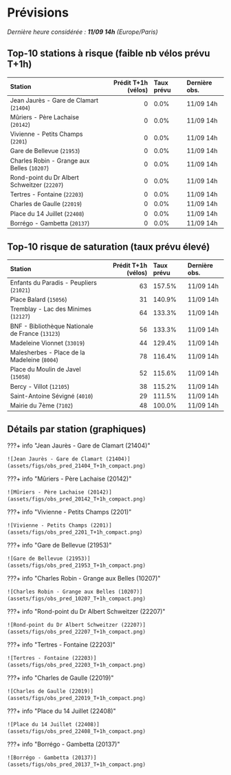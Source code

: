 # Prévisions

*Dernière heure considérée : **11/09 14h** (Europe/Paris)*

## Top-10 stations à risque (faible nb vélos prévu T+1h)

| Station                                      |   Prédit T+1h (vélos) | Taux prévu   | Dernière obs.   |
|:---------------------------------------------|----------------------:|:-------------|:----------------|
| Jean Jaurès - Gare de Clamart (`21404`)      |                     0 | 0.0%         | 11/09 14h       |
| Mûriers - Père Lachaise (`20142`)            |                     0 | 0.0%         | 11/09 14h       |
| Vivienne - Petits Champs (`2201`)            |                     0 | 0.0%         | 11/09 14h       |
| Gare de Bellevue (`21953`)                   |                     0 | 0.0%         | 11/09 14h       |
| Charles Robin - Grange aux Belles (`10207`)  |                     0 | 0.0%         | 11/09 14h       |
| Rond-point du Dr Albert Schweitzer (`22207`) |                     0 | 0.0%         | 11/09 14h       |
| Tertres - Fontaine (`22203`)                 |                     0 | 0.0%         | 11/09 14h       |
| Charles de Gaulle (`22019`)                  |                     0 | 0.0%         | 11/09 14h       |
| Place du 14 Juillet (`22408`)                |                     0 | 0.0%         | 11/09 14h       |
| Borrégo - Gambetta (`20137`)                 |                     0 | 0.0%         | 11/09 14h       |

## Top-10 risque de saturation (taux prévu élevé)

| Station                                          |   Prédit T+1h (vélos) | Taux prévu   | Dernière obs.   |
|:-------------------------------------------------|----------------------:|:-------------|:----------------|
| Enfants du Paradis - Peupliers (`21021`)         |                    63 | 157.5%       | 11/09 14h       |
| Place Balard (`15056`)                           |                    31 | 140.9%       | 11/09 14h       |
| Tremblay - Lac des Minimes (`12127`)             |                    64 | 133.3%       | 11/09 14h       |
| BNF - Bibliothèque Nationale de France (`13123`) |                    56 | 133.3%       | 11/09 14h       |
| Madeleine Vionnet (`33019`)                      |                    44 | 129.4%       | 11/09 14h       |
| Malesherbes - Place de la Madeleine (`8004`)     |                    78 | 116.4%       | 11/09 14h       |
| Place du Moulin de Javel (`15058`)               |                    52 | 115.6%       | 11/09 14h       |
| Bercy - Villot (`12105`)                         |                    38 | 115.2%       | 11/09 14h       |
| Saint-Antoine Sévigné (`4010`)                   |                    29 | 111.5%       | 11/09 14h       |
| Mairie du 7ème (`7102`)                          |                    48 | 100.0%       | 11/09 14h       |

## Détails par station (graphiques)

???+ info "Jean Jaurès - Gare de Clamart (21404)"

    ![Jean Jaurès - Gare de Clamart (21404)](assets/figs/obs_pred_21404_T+1h_compact.png)

???+ info "Mûriers - Père Lachaise (20142)"

    ![Mûriers - Père Lachaise (20142)](assets/figs/obs_pred_20142_T+1h_compact.png)

???+ info "Vivienne - Petits Champs (2201)"

    ![Vivienne - Petits Champs (2201)](assets/figs/obs_pred_2201_T+1h_compact.png)

???+ info "Gare de Bellevue (21953)"

    ![Gare de Bellevue (21953)](assets/figs/obs_pred_21953_T+1h_compact.png)

???+ info "Charles Robin - Grange aux Belles (10207)"

    ![Charles Robin - Grange aux Belles (10207)](assets/figs/obs_pred_10207_T+1h_compact.png)

???+ info "Rond-point du Dr Albert Schweitzer (22207)"

    ![Rond-point du Dr Albert Schweitzer (22207)](assets/figs/obs_pred_22207_T+1h_compact.png)

???+ info "Tertres - Fontaine (22203)"

    ![Tertres - Fontaine (22203)](assets/figs/obs_pred_22203_T+1h_compact.png)

???+ info "Charles de Gaulle (22019)"

    ![Charles de Gaulle (22019)](assets/figs/obs_pred_22019_T+1h_compact.png)

???+ info "Place du 14 Juillet (22408)"

    ![Place du 14 Juillet (22408)](assets/figs/obs_pred_22408_T+1h_compact.png)

???+ info "Borrégo - Gambetta (20137)"

    ![Borrégo - Gambetta (20137)](assets/figs/obs_pred_20137_T+1h_compact.png)

